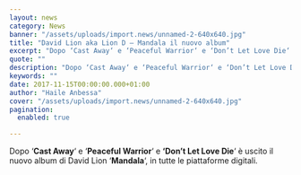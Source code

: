 ```yaml
---
layout: news
category: News
banner: "/assets/uploads/import.news/unnamed-2-640x640.jpg"
title: "David Lion aka Lion D – Mandala il nuovo album"
excerpt: "Dopo ‘Cast Away‘ e ‘Peaceful Warrior‘ e ‘Don’t Let Love Die‘ è uscito il nuovo album di David Lion ‘Mandala‘, in tutte le piattaforme digitali"
quote: ""
description: "Dopo ‘Cast Away‘ e ‘Peaceful Warrior‘ e ‘Don’t Let Love Die‘ è uscito il nuovo album di David Lion ‘Mandala‘, in tutte le piattaforme digitali"
keywords: ""
date: 2017-11-15T00:00:00.000+01:00
author: "Haile Anbessa"
cover: "/assets/uploads/import.news/unnamed-2-640x640.jpg"
pagination:
  enabled: true

---
```


Dopo ‘**Cast Away**‘ e ‘**Peaceful Warrior**‘ e **‘Don’t Let Love Die**‘ è uscito il nuovo album di David Lion ‘**Mandala**‘, in tutte le piattaforme digitali.